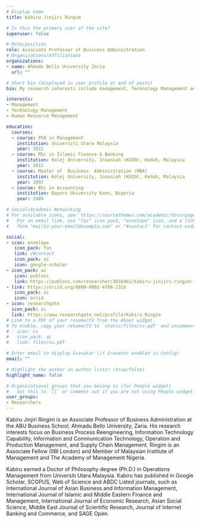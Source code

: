 ```yaml
---
# Display name
title: Kabiru Jinjiri Ringim

# Is this the primary user of the site?
superuser: false

# Role/position
role: Associate Professor of Business Administration
# Organizations/Affiliations
organizations:
- name: Ahmadu Bello University Zaria
  url: ""

# Short bio (displayed in user profile at end of posts)
bio: My research interests include management, Technology Management and Human Resource Management.

interests:
- Management
- Technology Management
- Human Resource Management

education:
  courses:
  - course: PhD in Management
    institution: Universiti Utara Malaysia
    year: 2012
  - course: MSc in Islamic Finance & Banking 
    institution: Kolej University, Insaniah (KUIN), Kedah, Malaysia 
    year: 2012
  - course: Master of  Business  Administration (MBA) 
    institution: Kolej University, Insaniah (KUIN), Kedah, Malaysia 
    year: 1997
  - course: BSc in Accounting
    institution: Bayero University Kano, Nigeria
    year: 1989

# Social/Academic Networking
# For available icons, see: https://sourcethemes.com/academic/docs/page-builder/#icons
#   For an email link, use "fas" icon pack, "envelope" icon, and a link in the
#   form "mailto:your-email@example.com" or "#contact" for contact widget.

social:
- icon: envelope
   icon_pack: fas
   link: /#contact
   icon_pack: ai
   icon: google-scholar
- icon_pack: ai
   icon: publons
   link: https://publons.com/researcher/3658461/kabiru-jinjiri-ringim/
- link: https://orcid.org/0000-0002-4708-231X
   icon_pack: ai
   icon: orcid
- icon: researchgate
  icon_pack: ai
  link: https://www.researchgate.net/profile/Kabiru_Ringim
# Link to a PDF of your resume/CV from the About widget.
# To enable, copy your resume/CV to `static/files/cv.pdf` and uncomment the lines below.
# - icon: cv
#   icon_pack: ai
#   link: files/cv.pdf

# Enter email to display Gravatar (if Gravatar enabled in Config)
email: ""

# Highlight the author in author lists? (true/false)
highlight_name: false

# Organizational groups that you belong to (for People widget)
#   Set this to `[]` or comment out if you are not using People widget.
user_groups:
- Researchers
---
```

<div class=text-justify> 

Kabiru Jinjiri Ringim is an Associate Professor of Business Administration at the ABU Business School, Ahmadu Bello University, Zaria. His research interests focus on Business Process Reengineering, Information Technology Capability, Information and Communication Technology, Operation and Production Management, and Supply Chain Management. Ringim is an Associate Fellow (IIBI London) and Member of Malaysian Institute of Management and The Academy of Management Nigeria. 

</div>


<div class=text-justify>  

Kabiru earned a Doctor of Philosophy degree (Ph.D.) in Operations Management from Universiti Utara Malaysia. Kabiru has published in Google Scholar, SCOPUS, Web of Science and ABDC Listed journals, such as International Journal of Asian Business and Information Management, International Journal of Islamic and Middle Eastern Finance and Management, International Journal of Economic Research, Asian Social Science, Middle East Journal of Scientific Research, Journal of Internet Banking and Commerce, and SAGE Open.

</div>
